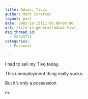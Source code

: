 ```yaml
---
title: Adios, Tivo…
author: Matt Stratton
layout: post
date: 2002-10-15T11:08:00+00:00
url: /life-in-general/adios-tivo
dsq_thread_id:
  - 28243711
categories:
  - Personal

---
```

I had to sell my Tivo today.

This unemployment thing really sucks.

But it&#8217;s only a possession.

m.